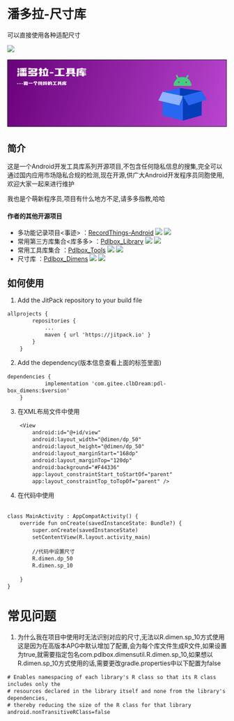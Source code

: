 # 潘多拉-尺寸库

可以直接使用各种适配尺寸

[![](https://jitpack.io/v/com.gitee.clbDream/pdl-box_dimens.svg)](https://jitpack.io/#com.gitee.clbDream/pdl-box_dimens)

![](images/banner.png)

## 简介

这是一个Android开发工具库系列开源项目,不包含任何隐私信息的搜集,完全可以通过国内应用市场隐私合规的检测,现在开源,供广大Android开发程序员同胞使用,欢迎大家一起来进行维护

我也是个萌新程序员,项目有什么地方不足,请多多指教,哈哈

#### 作者的其他开源项目

* 多功能记录项目<事迹>
  ：[RecordThings-Android](https://github.com/clbDream/RecordThings-Android) ![](https://img.shields.io/github/stars/clbDream/RecordThings-Android.svg) ![](https://img.shields.io/github/forks/clbDream/RecordThings-Android.svg)
* 常用第三方库集合<库多多>
  ：[Pdlbox_Library](https://github.com/clbDream/Pdlbox_Library) ![](https://img.shields.io/github/stars/clbDream/Pdlbox_Library.svg) ![](https://img.shields.io/github/forks/clbDream/Pdlbox_Library.svg)
* 常用工具库集合<Tools>
  ：[Pdlbox_Tools](https://github.com/clbDream/Pdlbox_Tools) ![](https://img.shields.io/github/stars/clbDream/Pdlbox_Tools.svg) ![](https://img.shields.io/github/forks/clbDream/Pdlbox_Tools.svg)
* 尺寸库<Dimens>
  ：[Pdlbox_Dimens](https://github.com/clbDream/Pdlbox_Dimens) ![](https://img.shields.io/github/stars/clbDream/Pdlbox_Dimens.svg) ![](https://img.shields.io/github/forks/clbDream/Pdlbox_Dimens.svg)

## 如何使用

1. Add the JitPack repository to your build file

```
allprojects {
		repositories {
			...
			maven { url 'https://jitpack.io' }
		}
	}
```

2. Add the dependency(版本信息查看上面的标签里面)

```
dependencies {
	        implementation 'com.gitee.clbDream:pdl-box_dimens:$version'
	}
```

3. 在XML布局文件中使用

```
    <View
        android:id="@+id/view"
        android:layout_width="@dimen/dp_50"
        android:layout_height="@dimen/dp_50"
        android:layout_marginStart="168dp"
        android:layout_marginTop="120dp"
        android:background="#F44336"
        app:layout_constraintStart_toStartOf="parent"
        app:layout_constraintTop_toTopOf="parent" />
```

4. 在代码中使用

```

class MainActivity : AppCompatActivity() {
    override fun onCreate(savedInstanceState: Bundle?) {
        super.onCreate(savedInstanceState)
        setContentView(R.layout.activity_main)

        //代码中设置尺寸
        R.dimen.dp_50
        R.dimen.sp_10

    }
}
```

# 常见问题

1. 为什么我在项目中使用时无法识别对应的尺寸,无法以R.dimen.sp_10方式使用
   这是因为在高版本APG中默认增加了配置,会为每个库文件生成R文件,如果设置为true,就需要指定包名com.pdlbox.dimensutil.R.dimen.sp_10,如果想以R.dimen.sp_10方式使用的话,需要更改gradle.properties中以下配置为false
```
# Enables namespacing of each library's R class so that its R class includes only the
# resources declared in the library itself and none from the library's dependencies,
# thereby reducing the size of the R class for that library
android.nonTransitiveRClass=false
```
